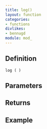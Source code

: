 ```yaml
---
title: log()
layout: function
categories:
- functions
divlikes:
- bennugd
module: mod_
---
```


## Definition

    log ( )

## Parameters

## Returns

## Example
